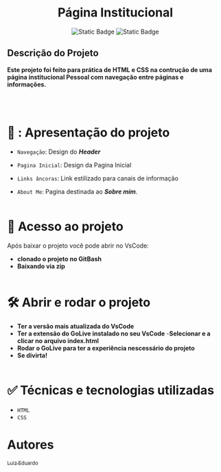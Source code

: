 <h1 align="center"> Página Institucional </h1>
<p align="center">
<img alt="Static Badge" src="https://img.shields.io/badge/Estatus-conclu%C3%ADdo-verde">
<img alt="Static Badge" src="https://img.shields.io/badge/vers%C3%A3o-0.0.1-blue">
</p>

<h2>Descrição do Projeto</h2>
<p><strong>Este projeto foi feito para prática de HTML e CSS na contrução de uma página institucional Pessoal com navegação entre páginas e informações.</strong></p>
<br></br>  

# 🔨 : Apresentação do projeto

- `Navegação`: Design do ***Header***



- `Pagina Inicial`: Design da Pagina Inicial



- `Links âncoras`: Link estilizado para canais de informação


- `About Me`: Pagina destinada ao ***Sobre mim***.
<br></br>

# 📁 Acesso ao projeto
<p>Após baixar o projeto você pode abrir no VsCode:</p>

- **clonado o projeto no GitBash**
- **Baixando via zip**
<br></br>

# 🛠️ Abrir e rodar o projeto

- **Ter a versão mais atualizada do VsCode**
- **Ter a extensão do GoLive instalado no seu VsCode**
-**Selecionar e a clicar no arquivo index.html**
- **Rodar o GoLive para ter a experiência nescessário do projeto**
- **Se divirta!**
<br></br>

# ✅ Técnicas e tecnologias utilizadas
- `HTML`
- `CSS`

# Autores
[<sub>Luiz Eduardo</sub>](https://github.com/LuizDev-make)
